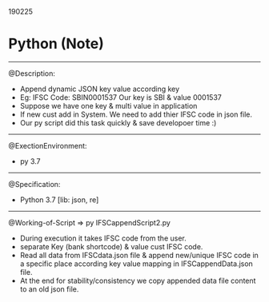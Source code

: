 190225
# Python (Note)


---
@Description:
- Append dynamic JSON key value according key
- Eg: IFSC Code: SBIN0001537
	Our key is SBI & value 0001537
- Suppose we have one key & multi value in application 
- If new cust add in System. We need to add thier IFSC code in json file.
- Our py script did this task quickly & save developoer time :)


---
@ExectionEnvironment:
- py 3.7


---
@Specification:
- Python 3.7 [lib: json, re]


---
@Working-of-Script
=> py IFSCappendScript2.py
- During execution it takes IFSC code from the user.
- separate Key (bank shortcode) & value cust IFSC code.
- Read all data from IFSCdata.json file & append new/unique IFSC code in a specific place according 
	key value mapping in IFSCappendData.json file. 
- At the end for stability/consistency we copy appended data file content to an old json file.
